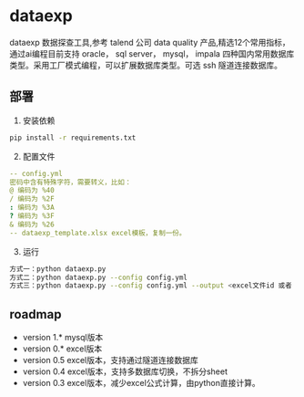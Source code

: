 # dataexp
dataexp 数据探查工具,参考 talend 公司 data quality 产品,精选12个常用指标，通过ai编程目前支持 oracle， sql server， mysql， impala 四种国内常用数据库类型。采用工厂模式编程，可以扩展数据库类型。可选 ssh 隧道连接数据库。

## 部署
1. 安装依赖
```bash
pip install -r requirements.txt
```
2. 配置文件
```yaml
-- config.yml
密码中含有特殊字符，需要转义，比如：
@ 编码为 %40
/ 编码为 %2F
: 编码为 %3A
? 编码为 %3F
& 编码为 %26
-- dataexp_template.xlsx excel模板，复制一份。
```
3. 运行
```bash
方式一：python dataexp.py
方式二：python dataexp.py --config config.yml
方式三：python dataexp.py --config config.yml --output <excel文件id 或者 excel文件路径>
```

## roadmap
- version 1.*    mysql版本
- version 0.*    excel版本
- version 0.5    excel版本，支持通过隧道连接数据库
- version 0.4    excel版本，支持多数据库切换，不拆分sheet
- version 0.3    excel版本，减少excel公式计算，由python直接计算。

